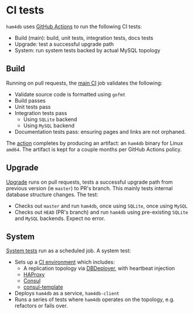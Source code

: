 # CI tests

`ham4db` uses [GitHub Actions](https://help.github.com/en/actions) to run the following CI tests:

- Build (main): build, unit tests, integration tests, docs tests
- Upgrade: test a successful upgrade path
- System: run system tests backed by actual MySQL topology

## Build

Running on pull requests, the [main CI](https://gitee.com/opengauss/ham4db/blob/master/.github/workflows/main.yml) job validates the following:

- Validate source code is formatted using `gofmt`
- Build passes
- Unit tests pass
- Integration tests pass
  - Using `SQLite` backend
  - Using `MySQL` backend
- Documentation tests pass: ensuring pages and links are not orphaned.

The [action](https://gitee.com/opengauss/ham4db/actions?query=workflow%3ACI) completes by producing an artifact: an `ham4db` binary for Linux `amd64`. The artifact is kept for a couple months per GitHub Actions policy.

## Upgrade

[Upgrade](https://gitee.com/opengauss/ham4db/blob/master/.github/workflows/upgrade.yml) runs on pull requests, tests a successful upgrade path from previous version (ie `master`) to PR's branch. This mainly tests internal database structure changes. The test:

- Checks out `master` and run `ham4db`, once using `SQLite`, once using `MySQL`
- Checks out `HEAD` (PR's branch) and run `ham4db` using pre-existing `SQLite` and `MySQL` backends. Expect no error.

## System

[System tests](https://gitee.com/opengauss/ham4db/blob/master/.github/workflows/system.yml) run as a scheduled job. A system test:

- Sets up a [CI environment](https://gitee.com/opengauss/ham4db-ci-env) which includes:
  - A replication topology via [DBDeployer](https://www.dbdeployer.com/), with heartbeat injection
  - [HAProxy](http://www.haproxy.org/)
  - [Consul](https://www.consul.io/)
  - [consul-template](https://github.com/hashicorp/consul-template)
- Deploys `ham4db` as a service, `ham4db-client`
- Runs a series of tests where `ham4db` operates on the topology, e.g. refactors or fails over.
